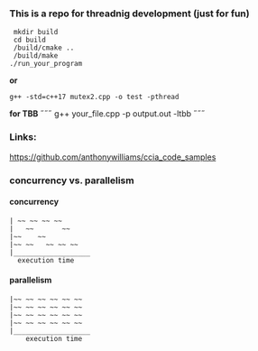 ### This is a repo for threadnig development (just for fun)
```
 mkdir build
 cd build
 /build/cmake ..
 /build/make
./run_your_program
```
**or**
 ```
 g++ -std=c++17 mutex2.cpp -o test -pthread
 ```
 
 **for TBB**
˝˝˝
g++ your_file.cpp -p output.out -ltbb
˝˝˝
### Links:

https://github.com/anthonywilliams/ccia_code_samples

### concurrency vs. parallelism

#### concurrency
```
| ~~ ~~ ~~ ~~  
|   ~~       ~~
|~~    ~~
|~~ ~~   ~~ ~~ ~~
|___________________
  execution time
```
#### parallelism
```
|~~ ~~ ~~ ~~ ~~ ~~
|~~ ~~ ~~ ~~ ~~ ~~
|~~ ~~ ~~ ~~ ~~ ~~
|~~ ~~ ~~ ~~ ~~ ~~
|___________________
    execution time
```

